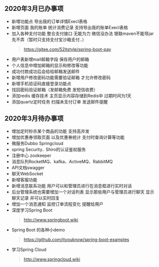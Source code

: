 ## 2020年3月已办事项
- 新增功能点 导出我的订单详情Execl表格 
- 新增页面 我的账单 统计消费记录 支持导出我的账单Execl表格
- 加入各种支付功能 整合支付接口 
   无能为力 微信没办法 银联maven不能导jar先不弄（暂时只支持支付宝沙箱支付..）
    >https://gitee.com/52itstyle/spring-boot-pay
- 用户表新增mail邮箱字段 保存用户的邮箱
- 个人信息中增加邮箱的显示和修改等功能
- 成功付款成功后会给给邮箱发送邮件
- 新增用户修改密码功能需要验证邮箱 才允许修改密码
- 新增手机验证码直接登录功能点
- 找回密码验证邮箱（发邮箱免费 发短信收费）
- 添加redis 缓存技术 主页显示内容存储到Redis中 过期时间为1天
- 添加quartz定时任务 扫描未支付订单 发送邮件提醒

## 2020年3月待办事项
- 增加定时秒杀某个商品的功能 支持高并发
- 增加优惠券领取页面 以及优惠券统计 支付时查询计算等功能
- 微服务Dubbo Springcloud
- spring Security.. Shiro的认证鉴权服务
- 注册中心 zookeeper
- 消息队列RocketMQ、kafka、ActiveMQ、RabbitMQ
- API文档swagger
- 聊天WebSocket
- 新增客服功能 
- 新增消息联系功能 用户可以和管理员进行在消息框进行实时对话 
- 后台管理系统也需要增加一个对话列表 显示那些用户与管理员进行聊天 显示聊天记录 并可以实时回复
- 增加一个消息通知 监控订单流程变化 提醒给用户
- 深度学习Spring Boot 
    >http://www.springboot.wiki
- Spring Boot 的各种小demo 
    >https://github.com/ityouknow/spring-boot-examples
- 学习Spring Cloud 
    >http://www.springcloud.wiki


